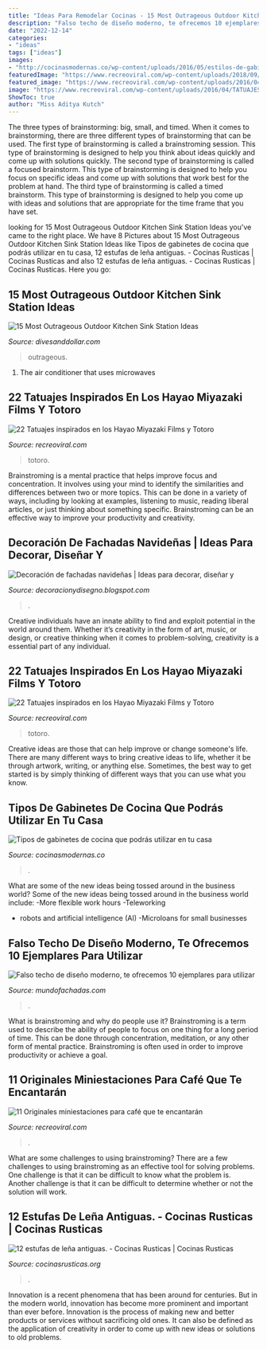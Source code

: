 ```yaml
---
title: "Ideas Para Remodelar Cocinas - 15 Most Outrageous Outdoor Kitchen Sink Station Ideas"
description: "Falso techo de diseño moderno, te ofrecemos 10 ejemplares para utilizar"
date: "2022-12-14"
categories:
- "ideas"
tags: ["ideas"]
images:
- "http://cocinasmodernas.co/wp-content/uploads/2016/05/estilos-de-gabinetes-de-cocina.jpg"
featuredImage: "https://www.recreoviral.com/wp-content/uploads/2018/09/café-recreoviral.com-9.jpg"
featured_image: "https://www.recreoviral.com/wp-content/uploads/2016/04/TATUAJES-TOTORO-9.jpg"
image: "https://www.recreoviral.com/wp-content/uploads/2016/04/TATUAJES-TOTORO-9.jpg"
ShowToc: true
author: "Miss Aditya Kutch"
---
```



The three types of brainstorming: big, small, and timed.
When it comes to brainstorming, there are three different types of brainstorming that can be used. The first type of brainstorming is called a brainstroming session. This type of brainstorming is designed to help you think about ideas quickly and come up with solutions quickly. The second type of brainstorming is called a focused brainstorm. This type of brainstorming is designed to help you focus on specific ideas and come up with solutions that work best for the problem at hand. The third type of brainstorming is called a timed brainstorm. This type of brainstorming is designed to help you come up with ideas and solutions that are appropriate for the time frame that you have set.

	

		
looking for 15 Most Outrageous Outdoor Kitchen Sink Station Ideas you've came to the right place. We have 8 Pictures about 15 Most Outrageous Outdoor Kitchen Sink Station Ideas like Tipos de gabinetes de cocina que podrás utilizar en tu casa, 12 estufas de leña antiguas. - Cocinas Rusticas | Cocinas Rusticas and also 12 estufas de leña antiguas. - Cocinas Rusticas | Cocinas Rusticas. Here you go:
		
    
## 15 Most Outrageous Outdoor Kitchen Sink Station Ideas

<img loading=lazy src="https://www.divesanddollar.com/wp-content/uploads/2017/05/outdoor-kitchen-sink-station-7-FILEminimizer.jpg" onerror="this.onerror=null;this.src='https://tse4.mm.bing.net/th?id=OIP.myPVwbm-Mhf_cyflburDnQHaLF&amp;pid=15.1';" alt="15 Most Outrageous Outdoor Kitchen Sink Station Ideas">

_Source: divesanddollar.com_

>outrageous. 

	

1. The air conditioner that uses microwaves

    
## 22 Tatuajes Inspirados En Los Hayao Miyazaki Films Y Totoro

<img loading=lazy src="https://www.recreoviral.com/wp-content/uploads/2016/04/TATUAJES-TOTORO-21.jpg" onerror="this.onerror=null;this.src='https://tse3.mm.bing.net/th?id=OIP.fjEiWXUFvkgolK407PL8bwHaJ6&amp;pid=15.1';" alt="22 Tatuajes inspirados en los Hayao Miyazaki Films y Totoro">

_Source: recreoviral.com_

>totoro. 

	

Brainstroming is a mental practice that helps improve focus and concentration. It involves using your mind to identify the similarities and differences between two or more topics. This can be done in a variety of ways, including by looking at examples, listening to music, reading liberal articles, or just thinking about something specific. Brainstroming can be an effective way to improve your productivity and creativity.

    
## Decoración De Fachadas Navideñas | Ideas Para Decorar, Diseñar Y

<img loading=lazy src="http://3.bp.blogspot.com/-WTWSwMJ9mKI/UL5qRjDmTYI/AAAAAAAAb6M/7m1mqgfWnkU/s1600/fachada-de-navidad5.jpg" onerror="this.onerror=null;this.src='https://tse4.mm.bing.net/th?id=OIP.PPQdmkD7xhJh_QEBjb5OmAAAAA&amp;pid=15.1';" alt="Decoración de fachadas navideñas | Ideas para decorar, diseñar y">

_Source: decoracionydisegno.blogspot.com_

>. 

	

Creative individuals have an innate ability to find and exploit potential in the world around them. Whether it’s creativity in the form of art, music, or design, or creative thinking when it comes to problem-solving, creativity is a essential part of any individual.

    
## 22 Tatuajes Inspirados En Los Hayao Miyazaki Films Y Totoro

<img loading=lazy src="https://www.recreoviral.com/wp-content/uploads/2016/04/TATUAJES-TOTORO-9.jpg" onerror="this.onerror=null;this.src='https://tse2.mm.bing.net/th?id=OIP.BD1AR2Lmsewv8c3Pyk6gpAHaKL&amp;pid=15.1';" alt="22 Tatuajes inspirados en los Hayao Miyazaki Films y Totoro">

_Source: recreoviral.com_

>totoro. 

	

Creative ideas are those that can help improve or change someone's life. There are many different ways to bring creative ideas to life, whether it be through artwork, writing, or anything else. Sometimes, the best way to get started is by simply thinking of different ways that you can use what you know.

    
## Tipos De Gabinetes De Cocina Que Podrás Utilizar En Tu Casa

<img loading=lazy src="http://cocinasmodernas.co/wp-content/uploads/2016/05/estilos-de-gabinetes-de-cocina.jpg" onerror="this.onerror=null;this.src='https://tse4.mm.bing.net/th?id=OIP.07Wl62BpalKxfD1R9UZOVwHaGL&amp;pid=15.1';" alt="Tipos de gabinetes de cocina que podrás utilizar en tu casa">

_Source: cocinasmodernas.co_

>. 

	

What are some of the new ideas being tossed around in the business world?
Some of the new ideas being tossed around in the business world include: 
-More flexible work hours 
-Teleworking 
- robots and artificial intelligence (AI) 
-Microloans for small businesses

    
## Falso Techo De Diseño Moderno, Te Ofrecemos 10 Ejemplares Para Utilizar

<img loading=lazy src="https://www.mundofachadas.com/wp-content/uploads/2018/03/casa-7-10.jpg" onerror="this.onerror=null;this.src='https://tse1.mm.bing.net/th?id=OIP.jPwVc15J_TvZNsZMH89BSgHaLH&amp;pid=15.1';" alt="Falso techo de diseño moderno, te ofrecemos 10 ejemplares para utilizar">

_Source: mundofachadas.com_

>. 

	

What is brainstroming and why do people use it?
Brainstroming is a term used to describe the ability of people to focus on one thing for a long period of time. This can be done through concentration, meditation, or any other form of mental practice. Brainstroming is often used in order to improve productivity or achieve a goal.

    
## 11 Originales Miniestaciones Para Café Que Te Encantarán

<img loading=lazy src="https://www.recreoviral.com/wp-content/uploads/2018/09/café-recreoviral.com-9.jpg" onerror="this.onerror=null;this.src='https://tse4.mm.bing.net/th?id=OIP.PhVbmcIamOuN3pLLRCEEvQHaLI&amp;pid=15.1';" alt="11 Originales miniestaciones para café que te encantarán">

_Source: recreoviral.com_

>. 

	

What are some challenges to using brainstroming?
There are a few challenges to using brainstroming as an effective tool for solving problems. One challenge is that it can be difficult to know what the problem is. Another challenge is that it can be difficult to determine whether or not the solution will work.

    
## 12 Estufas De Leña Antiguas. - Cocinas Rusticas | Cocinas Rusticas

<img loading=lazy src="https://cocinasrusticas.org/wp-content/uploads/2020/09/estufas-de-lena-antiguas-10.jpg" onerror="this.onerror=null;this.src='https://tse2.mm.bing.net/th?id=OIP.YyOutK1zsTakdkLiuR3wiAHaLI&amp;pid=15.1';" alt="12 estufas de leña antiguas. - Cocinas Rusticas | Cocinas Rusticas">

_Source: cocinasrusticas.org_

>. 

	

Innovation is a recent phenomena that has been around for centuries. But in the modern world, innovation has become more prominent and important than ever before. Innovation is the process of making new and better products or services without sacrificing old ones. It can also be defined as the application of creativity in order to come up with new ideas or solutions to old problems.

